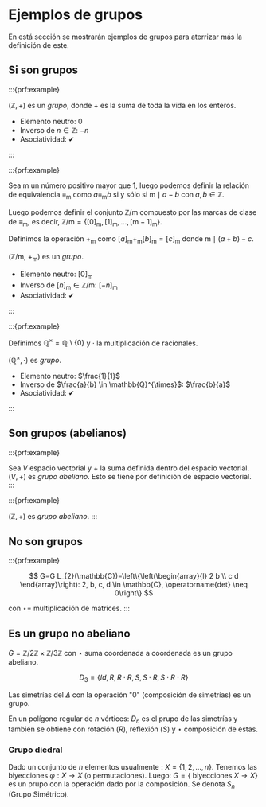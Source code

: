# Ejemplos de grupos
En está sección se mostrarán ejemplos de grupos para aterrizar más la definición de este. 
## Si son grupos

:::{prf:example}

$(\mathbb{Z},+)$ es un _grupo_, donde $+$ es la suma de toda la vida en los enteros. 

- Elemento neutro: $0$
- Inverso de $n \in \mathbb{Z}$: $-n$
- Asociatividad: ✔

:::

:::{prf:example}

Sea $\mathrm{m}$ un número positivo mayor que $1$, luego podemos definir la relación de equivalencia $\equiv_\mathrm{m}$ como $a \equiv_\mathrm{m} b$ si y sólo si $\mathrm{m} \mid a - b$ con $a, b \in \mathbb{Z}$. 

Luego podemos definir el conjunto $\mathbb{Z} / \mathrm{m}$ compuesto por las marcas de clase de $\equiv_\mathrm{m}$, es decir, $\mathbb{Z} / \mathrm{m} = \{ [0]_\mathrm{m}, [1]_\mathrm{m}, \ldots, [\mathrm{m} - 1]_\mathrm{m}\}$. 

Definimos la operación $+_\mathrm{m}$ como $[a]_\mathrm{m} +_\mathrm{m} [b]_\mathrm{m} = [c]_\mathrm{m}$ donde $\mathrm{m} \mid (a + b) - c$. 

$(\mathbb{Z} / \mathrm{m}$, $+_\mathrm{m})$ es un _grupo_.
- Elemento neutro: $[0]_\mathrm{m}$
- Inverso de $[n]_\mathrm{m} \in \mathbb{Z} / \mathrm{m}$: $[-n]_\mathrm{m}$
- Asociatividad: ✔

:::

:::{prf:example}

Definimos $\mathbb{Q}^{\times}=\mathbb{Q} \, \backslash \, \{0 \}$ y $\cdot$ la multiplicación de racionales.

$(\mathbb{Q}^{\times}, \cdot)$ es _grupo_.

- Elemento neutro: $\frac{1}{1}$
- Inverso de $\frac{a}{b} \in \mathbb{Q}^{\times}$: $\frac{b}{a}$
- Asociatividad: ✔

:::


## Son grupos (abelianos)

:::{prf:example}

Sea $V$ espacio vectorial y $+$ la suma definida dentro del espacio vectorial. $(V,+)$ es _grupo abeliano_. Esto se tiene por definición de espacio vectorial.
:::

:::{prf:example}

$(\mathbb{Z},+)$ es _grupo abeliano_.
:::

## No son grupos

:::{prf:example}

$$
G=G L_{2}(\mathbb{C})=\left\{\left(\begin{array}{l}
2 b \\
c d
\end{array}\right): 2, b, c, d \in \mathbb{C}, \operatorname{det} \neq 0\right\}
$$

con $\star=$ multiplicación de matrices.
:::

## Es un grupo no abeliano
$G=\mathbb{Z} / 2 \mathbb{Z} \times \mathbb{Z} / 3 \mathbb{Z}$ con $\star$ suma coordenada a coordenada es un grupo abeliano. 

$$
D_{3}=\{I d, R, R \cdot R, S, S \cdot R, S \cdot R \cdot R\}
$$

Las simetrías del $\Delta$ con la operación "0" (composición de simetrías) es un grupo.

En un polígono regular de $n$ vértices:
$D_n$ es el prupo de las simetrías y también se obtiene con rotación $(R)$, reflexión $(S)$ y $\star$ composición de estas. 

### Grupo diedral
Dado un conjunto de $n$ elementos usualmente : $X=\{1,2, \ldots, n\}$. Tenemos las biyecciones $\varphi: X \longrightarrow X$ (o permutaciones). Luego: $G=\{$ biyecciones $X \rightarrow X\}$ es un prupo con la operación dado por la composición. Se denota $S_{n}$ (Grupo Simétrico).